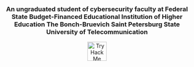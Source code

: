 <h3 align="center">An ungraduated student of cybersecurity faculty at Federal State Budget-Financed Educational Institution of Higher Education The Bonch-Bruevich Saint Petersburg State University of Telecommunication</h3>

<p align="center">
  <a href="https://tryhackme.com/p/qwerty3223">
    <img align="center" alt="TryHackMe profile" width="50px" src="https://raw.githubusercontent.com/YWxtYXoK/YWxtYXoK/main/resources/tryhackme.svg"/>
  </a>
</p>
